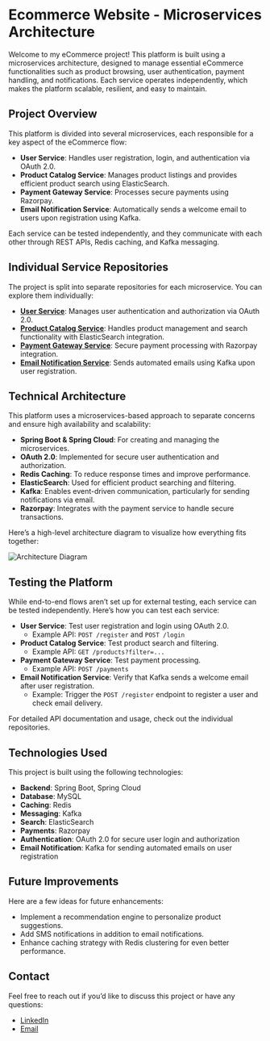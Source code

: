 # Ecommerce Website - Microservices Architecture

Welcome to my eCommerce project! This platform is built using a microservices architecture, designed to manage essential eCommerce functionalities such as product browsing, user authentication, payment handling, and notifications. Each service operates independently, which makes the platform scalable, resilient, and easy to maintain.

## Project Overview

This platform is divided into several microservices, each responsible for a key aspect of the eCommerce flow:

- **User Service**: Handles user registration, login, and authentication via OAuth 2.0.
- **Product Catalog Service**: Manages product listings and provides efficient product search using ElasticSearch.
- **Payment Gateway Service**: Processes secure payments using Razorpay.
- **Email Notification Service**: Automatically sends a welcome email to users upon registration using Kafka.

Each service can be tested independently, and they communicate with each other through REST APIs, Redis caching, and Kafka messaging.

## Individual Service Repositories

The project is split into separate repositories for each microservice. You can explore them individually:

- [**User Service**](https://github.com/sandhya7797/UserService): Manages user authentication and authorization via OAuth 2.0.
- [**Product Catalog Service**](https://github.com/sandhya7797/ThirdPartyAPI): Handles product management and search functionality with ElasticSearch integration.
- [**Payment Gateway Service**](https://github.com/sandhya7797/PaymentApplication): Secure payment processing with Razorpay integration.
- [**Email Notification Service**](https://github.com/sandhya7797/EmailService2): Sends automated emails using Kafka upon user registration.

## Technical Architecture

This platform uses a microservices-based approach to separate concerns and ensure high availability and scalability:

- **Spring Boot & Spring Cloud**: For creating and managing the microservices.
- **OAuth 2.0**: Implemented for secure user authentication and authorization.
- **Redis Caching**: To reduce response times and improve performance.
- **ElasticSearch**: Used for efficient product searching and filtering.
- **Kafka**: Enables event-driven communication, particularly for sending notifications via email.
- **Razorpay**: Integrates with the payment service to handle secure transactions.

Here’s a high-level architecture diagram to visualize how everything fits together:

![Architecture Diagram](#path-to-your-architecture-diagram.png)

## Testing the Platform

While end-to-end flows aren’t set up for external testing, each service can be tested independently. Here’s how you can test each service:

- **User Service**: Test user registration and login using OAuth 2.0.
  - Example API: `POST /register` and `POST /login`
- **Product Catalog Service**: Test product search and filtering.
  - Example API: `GET /products?filter=...`
- **Payment Gateway Service**: Test payment processing.
  - Example API: `POST /payments`
- **Email Notification Service**: Verify that Kafka sends a welcome email after user registration.
  - Example: Trigger the `POST /register` endpoint to register a user and check email delivery.

For detailed API documentation and usage, check out the individual repositories.

## Technologies Used

This project is built using the following technologies:

- **Backend**: Spring Boot, Spring Cloud
- **Database**: MySQL
- **Caching**: Redis
- **Messaging**: Kafka
- **Search**: ElasticSearch
- **Payments**: Razorpay
- **Authentication**: OAuth 2.0 for secure user login and authorization
- **Email Notification**: Kafka for sending automated emails on user registration

## Future Improvements

Here are a few ideas for future enhancements:

- Implement a recommendation engine to personalize product suggestions.
- Add SMS notifications in addition to email notifications.
- Enhance caching strategy with Redis clustering for even better performance.

## Contact

Feel free to reach out if you’d like to discuss this project or have any questions:

- [LinkedIn](https://www.linkedin.com/in/sandhya-ragulapadu-040007146/)
- [Email](mailto:ragulapadusandhya7797@gmail.com)
